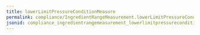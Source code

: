 ```yaml
---
title: lowerLimitPressureConditionMeasure
permalink: compliance/IngredientRangeMeasurement.lowerLimitPressureConditionMeasure.html
jsonid: compliance_ingredientrangemeasurement_lowerlimitpressureconditionmeasure
---
```

